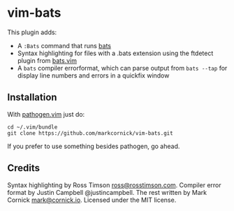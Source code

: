 # vim-bats

This plugin adds:

* A `:Bats` command that runs [bats][bats]
* Syntax highlighting for files with a .bats extension using the ftdetect plugin from [bats.vim][bats.vim]
* A `bats` compiler errorformat, which can parse output from `bats --tap` for display line numbers and errors in a quickfix window

## Installation

With [pathogen.vim](https://github.com/tpope/vim-pathogen) just do:

    cd ~/.vim/bundle
    git clone https://github.com/markcornick/vim-bats.git

If you prefer to use something besides pathogen, go ahead.

## Credits

Syntax highlighting by Ross Timson <ross@rosstimson.com>.
Compiler error format by Justin Campbell @justincampbell. The rest
written by Mark Cornick <mark@cornick.io>. Licensed under the MIT license.

[bats]: https://github.com/sstephenson/bats
[bats.vim]: http://www.vim.org/scripts/script.php?script_id=4628
